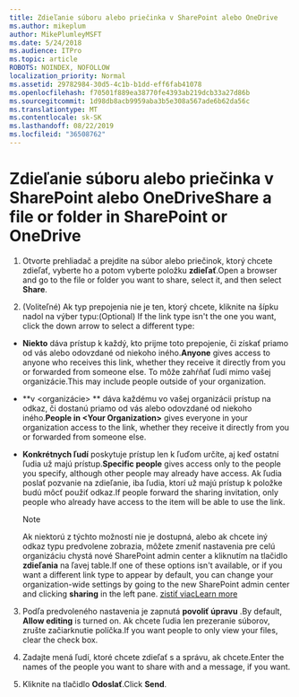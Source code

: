 ```yaml
---
title: Zdieľanie súboru alebo priečinka v SharePoint alebo OneDrive
ms.author: mikeplum
author: MikePlumleyMSFT
ms.date: 5/24/2018
ms.audience: ITPro
ms.topic: article
ROBOTS: NOINDEX, NOFOLLOW
localization_priority: Normal
ms.assetid: 29782984-30d5-4c1b-b1dd-eff6fab41078
ms.openlocfilehash: f70501f889ea38770fe4393ab219dcb33a27d86b
ms.sourcegitcommit: 1d98db8acb9959aba3b5e308a567ade6b62da56c
ms.translationtype: MT
ms.contentlocale: sk-SK
ms.lasthandoff: 08/22/2019
ms.locfileid: "36508762"
---
```

# <a name="share-a-file-or-folder-in-sharepoint-or-onedrive"></a><span data-ttu-id="25019-102">Zdieľanie súboru alebo priečinka v SharePoint alebo OneDrive</span><span class="sxs-lookup"><span data-stu-id="25019-102">Share a file or folder in SharePoint or OneDrive</span></span>

1. <span data-ttu-id="25019-103">Otvorte prehliadač a prejdite na súbor alebo priečinok, ktorý chcete zdieľať, vyberte ho a potom vyberte položku **zdieľať**.</span><span class="sxs-lookup"><span data-stu-id="25019-103">Open a browser and go to the file or folder you want to share, select it, and then select **Share**.</span></span> 
    
2. <span data-ttu-id="25019-104">(Voliteľné) Ak typ prepojenia nie je ten, ktorý chcete, kliknite na šípku nadol na výber typu:</span><span class="sxs-lookup"><span data-stu-id="25019-104">(Optional) If the link type isn't the one you want, click the down arrow to select a different type:</span></span>
    
  - <span data-ttu-id="25019-105">**Niekto** dáva prístup k každý, kto prijme toto prepojenie, či získať priamo od vás alebo odovzdané od niekoho iného.</span><span class="sxs-lookup"><span data-stu-id="25019-105">**Anyone** gives access to anyone who receives this link, whether they receive it directly from you or forwarded from someone else.</span></span> <span data-ttu-id="25019-106">To môže zahŕňať ľudí mimo vašej organizácie.</span><span class="sxs-lookup"><span data-stu-id="25019-106">This may include people outside of your organization.</span></span> 
    
  - <span data-ttu-id="25019-107">\*\*v \<organizácie\> \*\* dáva každému vo vašej organizácii prístup na odkaz, či dostanú priamo od vás alebo odovzdané od niekoho iného.</span><span class="sxs-lookup"><span data-stu-id="25019-107">**People in \<Your Organization\>** gives everyone in your organization access to the link, whether they receive it directly from you or forwarded from someone else.</span></span> 
    
  - <span data-ttu-id="25019-108">**Konkrétnych ľudí** poskytuje prístup len k ľuďom určíte, aj keď ostatní ľudia už majú prístup.</span><span class="sxs-lookup"><span data-stu-id="25019-108">**Specific people** gives access only to the people you specify, although other people may already have access.</span></span> <span data-ttu-id="25019-109">Ak ľudia poslať pozvanie na zdieľanie, iba ľudia, ktorí už majú prístup k položke budú môcť použiť odkaz.</span><span class="sxs-lookup"><span data-stu-id="25019-109">If people forward the sharing invitation, only people who already have access to the item will be able to use the link.</span></span> 
    
    > [!NOTE]
    > <span data-ttu-id="25019-110">Ak niektorú z týchto možností nie je dostupná, alebo ak chcete iný odkaz typu predvolene zobrazia, môžete zmeniť nastavenia pre celú organizáciu chystá nové SharePoint admin center a kliknutím na tlačidlo **zdieľania** na ľavej table.</span><span class="sxs-lookup"><span data-stu-id="25019-110">If one of these options isn't available, or if you want a different link type to appear by default, you can change your organization-wide settings by going to the new SharePoint admin center and clicking **sharing** in the left pane.</span></span> [<span data-ttu-id="25019-111">zistiť viac</span><span class="sxs-lookup"><span data-stu-id="25019-111">Learn more</span></span>](https://go.microsoft.com/fwlink/?linkid=866426)
  
3. <span data-ttu-id="25019-112">Podľa predvoleného nastavenia je zapnutá **povoliť úpravu** .</span><span class="sxs-lookup"><span data-stu-id="25019-112">By default, **Allow editing** is turned on.</span></span> <span data-ttu-id="25019-113">Ak chcete ľudia len prezeranie súborov, zrušte začiarknutie políčka.</span><span class="sxs-lookup"><span data-stu-id="25019-113">If you want people to only view your files, clear the check box.</span></span> 
    
4. <span data-ttu-id="25019-114">Zadajte mená ľudí, ktoré chcete zdieľať s a správu, ak chcete.</span><span class="sxs-lookup"><span data-stu-id="25019-114">Enter the names of the people you want to share with and a message, if you want.</span></span>
    
5. <span data-ttu-id="25019-115">Kliknite na tlačidlo **Odoslať**.</span><span class="sxs-lookup"><span data-stu-id="25019-115">Click **Send**.</span></span> 
    

